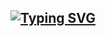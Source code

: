 ##  [![Typing SVG](https://readme-typing-svg.herokuapp.com?size=30&color=FFFFFF&lines=Hello+world!,+I’m+Juan+David)](https://git.io/typing-svg)
